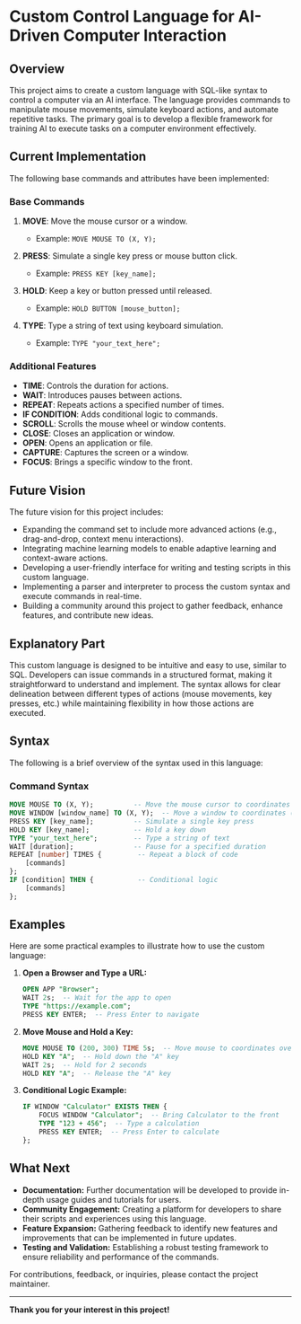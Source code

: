 # Custom Control Language for AI-Driven Computer Interaction

## Overview
This project aims to create a custom language with SQL-like syntax to control a computer via an AI interface. The language provides commands to manipulate mouse movements, simulate keyboard actions, and automate repetitive tasks. The primary goal is to develop a flexible framework for training AI to execute tasks on a computer environment effectively.

## Current Implementation
The following base commands and attributes have been implemented:

### Base Commands
1. **MOVE**: Move the mouse cursor or a window.
   - Example: `MOVE MOUSE TO (X, Y);`
  
2. **PRESS**: Simulate a single key press or mouse button click.
   - Example: `PRESS KEY [key_name];`
  
3. **HOLD**: Keep a key or button pressed until released.
   - Example: `HOLD BUTTON [mouse_button];`
  
4. **TYPE**: Type a string of text using keyboard simulation.
   - Example: `TYPE "your_text_here";`

### Additional Features
- **TIME**: Controls the duration for actions.
- **WAIT**: Introduces pauses between actions.
- **REPEAT**: Repeats actions a specified number of times.
- **IF CONDITION**: Adds conditional logic to commands.
- **SCROLL**: Scrolls the mouse wheel or window contents.
- **CLOSE**: Closes an application or window.
- **OPEN**: Opens an application or file.
- **CAPTURE**: Captures the screen or a window.
- **FOCUS**: Brings a specific window to the front.

## Future Vision
The future vision for this project includes:
- Expanding the command set to include more advanced actions (e.g., drag-and-drop, context menu interactions).
- Integrating machine learning models to enable adaptive learning and context-aware actions.
- Developing a user-friendly interface for writing and testing scripts in this custom language.
- Implementing a parser and interpreter to process the custom syntax and execute commands in real-time.
- Building a community around this project to gather feedback, enhance features, and contribute new ideas.

## Explanatory Part
This custom language is designed to be intuitive and easy to use, similar to SQL. Developers can issue commands in a structured format, making it straightforward to understand and implement. The syntax allows for clear delineation between different types of actions (mouse movements, key presses, etc.) while maintaining flexibility in how those actions are executed.

## Syntax
The following is a brief overview of the syntax used in this language:

### Command Syntax
```sql
MOVE MOUSE TO (X, Y);          -- Move the mouse cursor to coordinates (X, Y)
MOVE WINDOW [window_name] TO (X, Y);  -- Move a window to coordinates (X, Y)
PRESS KEY [key_name];          -- Simulate a single key press
HOLD KEY [key_name];           -- Hold a key down
TYPE "your_text_here";         -- Type a string of text
WAIT [duration];               -- Pause for a specified duration
REPEAT [number] TIMES {         -- Repeat a block of code
    [commands]
};
IF [condition] THEN {           -- Conditional logic
    [commands]
};
```

## Examples
Here are some practical examples to illustrate how to use the custom language:

1. **Open a Browser and Type a URL:**
   ```sql
   OPEN APP "Browser";
   WAIT 2s;  -- Wait for the app to open
   TYPE "https://example.com";
   PRESS KEY ENTER;  -- Press Enter to navigate
   ```

2. **Move Mouse and Hold a Key:**
   ```sql
   MOVE MOUSE TO (200, 300) TIME 5s;  -- Move mouse to coordinates over 5 seconds
   HOLD KEY "A";  -- Hold down the "A" key
   WAIT 2s;  -- Hold for 2 seconds
   HOLD KEY "A";  -- Release the "A" key
   ```

3. **Conditional Logic Example:**
   ```sql
   IF WINDOW "Calculator" EXISTS THEN {
       FOCUS WINDOW "Calculator";  -- Bring Calculator to the front
       TYPE "123 + 456";  -- Type a calculation
       PRESS KEY ENTER;  -- Press Enter to calculate
   };
   ```

## What Next
- **Documentation:** Further documentation will be developed to provide in-depth usage guides and tutorials for users.
- **Community Engagement:** Creating a platform for developers to share their scripts and experiences using this language.
- **Feature Expansion:** Gathering feedback to identify new features and improvements that can be implemented in future updates.
- **Testing and Validation:** Establishing a robust testing framework to ensure reliability and performance of the commands.

For contributions, feedback, or inquiries, please contact the project maintainer.

---

**Thank you for your interest in this project!**  
